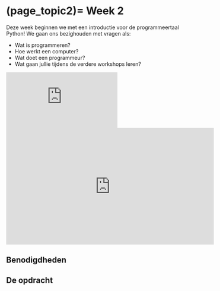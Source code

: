 (page_topic2)=
Week 2 
=======================

Deze week beginnen we met een introductie voor de programmeertaal Python! We gaan ons bezighouden met vragen als:
- Wat is programmeren?
- Hoe werkt een computer?
- Wat doet een programmeur?
- Wat gaan jullie tijdens de verdere workshops leren?

<div class="container youtube">
<iframe class="responsive-iframe" src="https://www.youtube.com/embed/jjqgP9dpD1k" frameborder="0" allow="accelerometer; autoplay="0"; encrypted-media; gyroscope; picture-in-picture" allowfullscreen></iframe>
</div>

<iframe width="560" height="315" src="https://www.youtube.com/embed/jjqgP9dpD1k" title="YouTube video player" frameborder="0" allow="accelerometer; autoplay; clipboard-write; encrypted-media; gyroscope; picture-in-picture; web-share" allowfullscreen></iframe>

## Benodigdheden

## De opdracht
